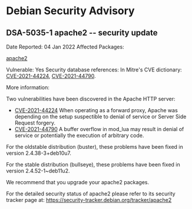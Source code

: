 
Debian Security Advisory
========================


DSA-5035-1 apache2 -- security update
-------------------------------------



Date Reported:
04 Jan 2022
Affected Packages:

[apache2](https://packages.debian.org/src:apache2)

Vulnerable:
Yes
Security database references:
In Mitre's CVE dictionary: [CVE-2021-44224](https://security-tracker.debian.org/tracker/CVE-2021-44224), [CVE-2021-44790](https://security-tracker.debian.org/tracker/CVE-2021-44790).  

More information:

Two vulnerabilities have been discovered in the Apache HTTP server:


* [CVE-2021-44224](https://security-tracker.debian.org/tracker/CVE-2021-44224)
When operating as a forward proxy, Apache was depending on the setup
 suspectible to denial of service or Server Side Request forgery.
* [CVE-2021-44790](https://security-tracker.debian.org/tracker/CVE-2021-44790)
A buffer overflow in mod\_lua may result in denial of service or
 potentially the execution of arbitrary code.


For the oldstable distribution (buster), these problems have been fixed
in version 2.4.38-3+deb10u7.


For the stable distribution (bullseye), these problems have been fixed in
version 2.4.52-1~deb11u2.


We recommend that you upgrade your apache2 packages.


For the detailed security status of apache2 please refer to
its security tracker page at:
<https://security-tracker.debian.org/tracker/apache2>





